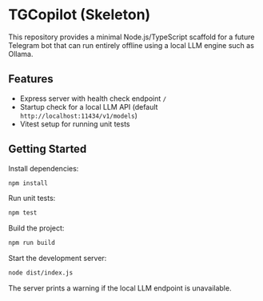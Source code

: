 # TGCopilot (Skeleton)

This repository provides a minimal Node.js/TypeScript scaffold for a future Telegram bot that can run entirely offline using a local LLM engine such as Ollama.

## Features

- Express server with health check endpoint `/`
- Startup check for a local LLM API (default `http://localhost:11434/v1/models`)
- Vitest setup for running unit tests

## Getting Started

Install dependencies:

```bash
npm install
```

Run unit tests:

```bash
npm test
```

Build the project:

```bash
npm run build
```

Start the development server:

```bash
node dist/index.js
```

The server prints a warning if the local LLM endpoint is unavailable.
